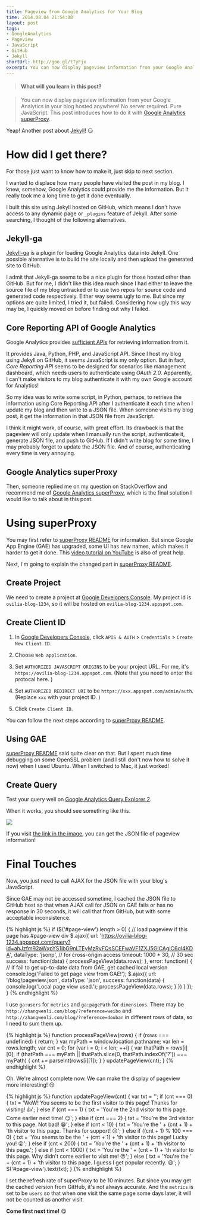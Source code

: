 ```yaml
---
title: Pageview from Google Analytics for Your Blog
time: 2014.08.04 21:54:08
layout: post
tags:
- GoogleAnalytics
- Pageview
- JavaScript
- GitHub
- Jekyll
shortUrl: http://goo.gl/tTyFjx
excerpt: You can now display pageview information from your Google Analytics in your blog hosted anywhere! No server required. Pure JavaScript. This post introduces how to do it with <a href="https://github.com/googleanalytics/google-analytics-super-proxy" target="_blank">Google Analytics superProxy</a>.
---
```


> #### What will you learn in this post?

> You can now display pageview information from your Google Analytics in your blog hosted anywhere! No server required. Pure JavaScript. This post introduces how to do it with <a href="https://github.com/googleanalytics/google-analytics-super-proxy" target="_blank">Google Analytics superProxy</a>.

Yeap! Another post about <a href="{{ site.url }}/tags?tag=Jekyll" target="_blank">Jekyll</a>! :smirk:

# How did I get there?

For those just want to know how to make it, just skip to next section.

I wanted to displace how many people have visited the post in my blog. I knew, somehow, Google Analytics could provide me the information. But it really took me a long time to get it done eventually.

I built this site using Jekyll hosted on GitHub, which means I don't have access to any dynamic page or `_plugins` feature of Jekyll. After some searching, I thought of the following alternatives.

## Jekyll-ga

<a href="https://github.com/developmentseed/jekyll-ga" target="_blank">Jekyll-ga</a> is a plugin for loading Google Analytics data into Jekyll. One possible alternative is to build the site locally and then upload the generated site to GitHub.

I admit that Jekyll-ga seems to be a nice plugin for those hosted other than GitHub. But for me, I didn't like this idea much since I had either to leave the source file of my blog untracked or to use two repos for source code and generated code respectively. Either way seems ugly to me. But since my options are quite limited, I tried it, but failed. Considering how ugly this way may be, I quickly moved on before finding out why I failed.

## Core Reporting API of Google Analytics

Google Analytics provides <a href="https://developers.google.com/analytics/devguides/reporting/core/v3/" target="_blank" target="_blank">sufficient APIs</a> for retrieving information from it.

It provides Java, Python, PHP, and JavaScript API. Since I host my blog using Jekyll on GitHub, it seems JavaScript is my only option. But in fact, *Core Reporting API* seems to be designed for scenarios like management dashboard, which needs users to authenticate using *OAuth 2.0*. Apparently, I can't make visitors to my blog authenticate it with my own Google account for Analytics!

So my idea was to write some script, in Python, perhaps, to retrieve the information using Core Reporting API after I authenticate it each time when I update my blog and then write to a JSON file. When someone visits my blog post, it get the information in that JSON file from JavaScript.

I think it might work, of course, with great effort. Its drawback is that the pageview will only update when I manually run the script, authenticate it, generate JSON file, and push to GitHub. If I didn't write blog for some time, I may probably forget to update the JSON file. And of course, authenticating every time is very annoying.

## Google Analytics superProxy

Then, someone replied me on my question on StackOverflow and recommend me of <a href="https://github.com/googleanalytics/google-analytics-super-proxy" target="_blank">Google Analytics superProxy</a>, which is the final solution I would like to talk about in this post.

# Using superProxy

You may first refer to <a href="https://github.com/googleanalytics/google-analytics-super-proxy" target="_blank">superProxy README</a> for information. But since Google App Engine (GAE) has upgraded, some UI has new names, which makes it harder to get it done. This <a href="https://www.youtube.com/watch?v=8Or8KIhpsqg" target="_blank">video tutorial on YouTube</a> is also of great help.

Next, I'm going to explain the changed part in <a href="https://github.com/googleanalytics/google-analytics-super-proxy" target="_blank">superProxy README</a>.

## Create Project

We need to create a project at <a href="https://console.developers.google.com" target="_blank">Google Developers Console</a>. My project id is `ovilia-blog-1234`, so it will be hosted on `ovilia-blog-1234.appspot.com`.

## Create Client ID

1. In <a href="https://console.developers.google.com" target="_blank">Google Developers Console</a>, click `APIS & AUTH` > `Credentials` > `Create New Client ID`.

2. Choose `Web application`.

3. Set `AUTHORIZED JAVASCRIPT ORIGINS` to be your project URL. For me, it's `https://ovilia-blog-1234.appspot.com`. (Note that you need to enter the protocal here. )

4. Set `AUTHORIZED REDIRECT URI` to be `https://xxx.appspot.com/admin/auth`. (Replace `xxx` with your project ID. )

5. Click `Create Client ID`.

You can follow the next steps according to <a href="https://github.com/googleanalytics/google-analytics-super-proxy" target="_blank">superProxy README</a>.

## Using GAE

<a href="https://github.com/googleanalytics/google-analytics-super-proxy" target="_blank">superProxy README</a> said quite clear on that. But I spent much time debugging on some OpenSSL problem (and I still don't now how to solve it now) when I used Ubuntu. When I switched to Mac, it just worked!

## Create Query

Test your query well on <a href="https://ga-dev-tools.appspot.com/explorer/" target="_blank">Google Analytics Query Explorer 2</a>.

When it works, you should see something like this.

<img src="{{ site.url }}/img/loading.gif" data-src="{{ site.url }}/img/post/2014-08-05-page-view-from-google-analytics-for-your-blog-01.png" />

If you visit <a href="https://ovilia-blog-1234.appspot.com/query?id=ahJzfm92aWxpYS1ibG9nLTEyMzRyFQsSCEFwaVF1ZXJ5GICAgIC6qI4KDA" target="_blank">the link in the image</a>, you can get the JSON file of pageview information!

# Final Touches

Now, you just need to call AJAX for the JSON file with your blog's JavaScript.

Since GAE may not be accessed sometime, I cached the JSON file to GitHub host so that when AJAX call for JSON on GAE fails or has no response in 30 seconds, it will call that from GitHub, but with some acceptable inconsistence.

{% highlight js %}
if ($('#page-view').length > 0) {
    // load pageview if this page has #page-view div
    $.ajax({
        url: 'https://ovilia-blog-1234.appspot.com/query?id=ahJzfm92aWxpYS1ibG9nLTEyMzRyFQsSCEFwaVF1ZXJ5GICAgIC6qI4KDA',
        dataType: 'jsonp',  // for cross-origin access
        timeout: 1000 * 30, // 30 sec
        success: function(data) {
            processPageView(data.rows);
        },
        error: function() {
            // if fail to get up-to-date data from GAE, get cached local version
            console.log('Failed to get page view from GAE!');
            $.ajax({
                url: '/blog/pageview.json',
                dataType: 'json',
                success: function(data) {
                    console.log('Local page view used.');
                    processPageView(data.rows);
                }
            })
        }
    }); 
}
{% endhighlight %}

I use `ga:users` for `metrics` and `ga:pagePath` for `dimensions`. There may be `http://zhangwenli.com/blog/?reference=weibo` and `http://zhangwenli.com/blog/?reference=douban` in different rows of data, so I need to sum them up.

{% highlight js %}
function processPageView(rows) {
    if (rows === undefined) {
        return;
    }
    var myPath = window.location.pathname;
    var len = rows.length;
    var cnt = 0;
    for (var i = 0; i < len; ++i) {
        var thatPath = rows[i][0];
        if (thatPath === myPath || thatPath.slice(0, thatPath.indexOf('?')) === myPath) {
            cnt += parseInt(rows[i][1]);
        }
    }
    updatePageView(cnt);
}
{% endhighlight %}

Oh. We're almost complete now. We can make the display of pageview more interesting! :smirk:

{% highlight js %}
function updatePageView(cnt) {
    var txt = '';
    if (cnt === 0) {
        txt = 'WoW! You seems to be the first visitor to this page! Thanks for visiting! :thumbsup:';
    } else if (cnt === 1) {
        txt = 'You\'re the 2nd visitor to this page. Come earlier next time! :smirk:';
    } else if (cnt === 2) {
        txt = 'You\'re the 3rd visitor to this page. Not bad! :grin:';
    } else if (cnt < 10) {
        txt = 'You\'re the ' + (cnt + 1) + 'th visitor to this page. Thanks for support! :kissing_closed_eyes:';
    } else if ((cnt + 1) % 100 === 0) {
        txt = 'You seems to be the ' + (cnt + 1) + 'th visitor to this page! Lucky you! :open_mouth:';
    } else if (cnt < 200) {
        txt = 'You\'re the ' + (cnt + 1) + 'th visitor to this page.';
    } else if (cnt < 1000) {
        txt = 'You\'re the ' + (cnt + 1) + 'th visitor to this page. Why didn\'t come earlier to visit me! :rage:';
    } else {
        txt = 'You\'re the ' + (cnt + 1) + 'th visitor to this page. I guess I get popular recently. :satisfied:';
    }
    $('#page-view').text(txt);
}
{% endhighlight %}

I set the refresh rate of superProxy to be 10 minutes. But since you may get the cached version from GitHub, it's not always accurate. And the `metrics` is set to be `users` so that when one visit the same page some days later, it will not be counted as another visit.

**Come first next time!** :yum:
